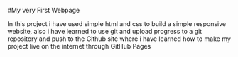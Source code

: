 #My very First Webpage

In this project i have used simple html and css to build a simple responsive website,
also i have learned to use git and upload progress to a git repository and push to the Github site
where i have learned how to make my project live on the internet through GitHub Pages